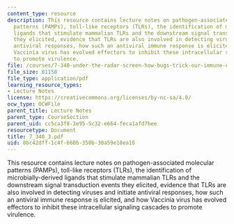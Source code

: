 ```yaml
---
content_type: resource
description: This resource contains lecture notes on pathogen-associated molecular
  patterns (PAMPs), toll-like receptors (TLRs), the identification of microbially-derived
  ligands that stimulate mammalian TLRs and the downstream signal transduction events
  they elicited, evidence that TLRs are also involved in detecting viruses and initiate
  antiviral responses, how such an antiviral immune response is elicited, and how
  Vaccinia virus has evolved effectors to inhibit these intracellular signaling cascades
  to promote virulence.
file: /courses/7-340-under-the-radar-screen-how-bugs-trick-our-immune-defenses-spring-2007/8bc42dff1c4f660b350b30a59e18ea16_7_340_3.pdf
file_size: 81158
file_type: application/pdf
learning_resource_types:
- Lecture Notes
license: https://creativecommons.org/licenses/by-nc-sa/4.0/
ocw_type: OCWFile
parent_title: Lecture Notes
parent_type: CourseSection
parent_uid: cc5ca3f8-3e95-5c32-e664-feca1afd7bee
resourcetype: Document
title: 7_340_3.pdf
uid: 8bc42dff-1c4f-660b-350b-30a59e18ea16
---
```

This resource contains lecture notes on pathogen-associated molecular patterns (PAMPs), toll-like receptors (TLRs), the identification of microbially-derived ligands that stimulate mammalian TLRs and the downstream signal transduction events they elicited, evidence that TLRs are also involved in detecting viruses and initiate antiviral responses, how such an antiviral immune response is elicited, and how Vaccinia virus has evolved effectors to inhibit these intracellular signaling cascades to promote virulence.